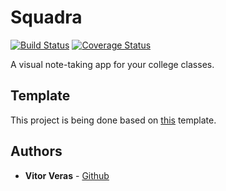 # Squadra
[![Build Status](https://travis-ci.com/vitorverasm/squadra.svg?branch=develop)](https://travis-ci.com/vitorverasm/squadra) [![Coverage Status](https://coveralls.io/repos/github/vitorverasm/squadra/badge.svg?branch=develop)](https://coveralls.io/github/vitorverasm/squadra?branch=develop)

A visual note-taking app for your college classes.

## Template

This project is being done based on [this](https://www.npmjs.com/package/react-native-template-vitorverasm-starter) template.

## Authors

*  **Vitor Veras** - [Github](https://github.com/vitorverasm)

